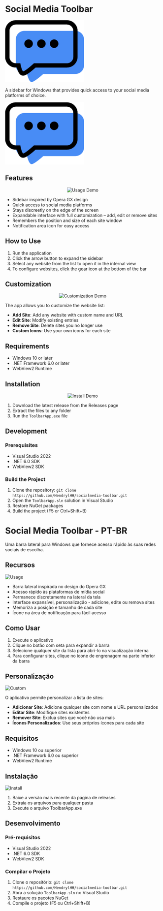 # Social Media Toolbar

![Logo do Social Media Toolbar](icons/logo.png)

A sidebar for Windows that provides quick access to your social media platforms of choice.

![Social Media Toolbar Logo](icons/logo.png)

## Features

<p align="center">
  <img src="https://media4.giphy.com/media/v1.Y2lkPTc5MGI3NjExcXptdThtYXl3ZTI5dGR1aTVwcXQzM2s4MHNraTdtMHVzbzRsc3FzYSZlcD12MV9pbnRlcm5hbF9naWZfYnlfaWQmY3Q9Zw/o8Fdf1OoxsTusEZlgr/giphy.gif" alt="Usage Demo">
</p>

- Sidebar inspired by Opera GX design
- Quick access to social media platforms
- Stays discreetly on the edge of the screen
- Expandable interface with full customization – add, edit or remove sites
- Remembers the position and size of each site window
- Notification area icon for easy access

## How to Use

1. Run the application
2. Click the arrow button to expand the sidebar
3. Select any website from the list to open it in the internal view
4. To configure websites, click the gear icon at the bottom of the bar

## Customization

<p align="center">
  <img src="https://media2.giphy.com/media/v1.Y2lkPTc5MGI3NjExOWx4djBhZnRzOGIxOXR5YWlib2JoZjM2ZjV1dXZjNjgxcXBrdDhydSZlcD12MV9pbnRlcm5hbF9naWZfYnlfaWQmY3Q9Zw/mysWRzCvbSnPbyVU3t/giphy.gif" alt="Customization Demo">
</p>

The app allows you to customize the website list:

- **Add Site**: Add any website with custom name and URL
- **Edit Site**: Modify existing entries
- **Remove Site**: Delete sites you no longer use
- **Custom Icons**: Use your own icons for each site

## Requirements

- Windows 10 or later
- .NET Framework 6.0 or later
- WebView2 Runtime

## Installation

<p align="center">
  <img src="https://media3.giphy.com/media/v1.Y2lkPTc5MGI3NjExY2g3M3M5MTFsbXdmbWt0ZXdicTJsdmQ3cHRzMTRmcGNpNGFpbHNseSZlcD12MV9pbnRlcm5hbF9naWZfYnlfaWQmY3Q9Zw/syIVwLm03c6BoNtOQq/giphy.gif" alt="Install Demo">
</p>

1. Download the latest release from the Releases page
2. Extract the files to any folder
3. Run the `ToolbarApp.exe` file

## Development

### Prerequisites

- Visual Studio 2022
- .NET 6.0 SDK
- WebView2 SDK

### Build the Project

1. Clone the repository: `git clone https://github.com/HendrylHH/socialmedia-toolbar.git`
2. Open the `ToolbarApp.sln` solution in Visual Studio
3. Restore NuGet packages
4. Build the project (F5 or Ctrl+Shift+B)


# Social Media Toolbar - PT-BR

Uma barra lateral para Windows que fornece acesso rápido às suas redes sociais de escolha.

## Recursos

![Usage](https://media4.giphy.com/media/v1.Y2lkPTc5MGI3NjExcXptdThtYXl3ZTI5dGR1aTVwcXQzM2s4MHNraTdtMHVzbzRsc3FzYSZlcD12MV9pbnRlcm5hbF9naWZfYnlfaWQmY3Q9Zw/o8Fdf1OoxsTusEZlgr/giphy.gif)

- Barra lateral inspirada no design do Opera GX
- Acesso rápido às plataformas de mídia social
- Permanece discretamente na lateral da tela
- Interface expansível, personalização - adicione, edite ou remova sites
- Memoriza a posição e tamanho de cada site
- Ícone na área de notificação para fácil acesso

## Como Usar

1. Execute o aplicativo
2. Clique no botão com seta para expandir a barra
3. Selecione qualquer site da lista para abri-lo na visualização interna
4. Para configurar sites, clique no ícone de engrenagem na parte inferior da barra

## Personalização

![Custom](https://media2.giphy.com/media/v1.Y2lkPTc5MGI3NjExOWx4djBhZnRzOGIxOXR5YWlib2JoZjM2ZjV1dXZjNjgxcXBrdDhydSZlcD12MV9pbnRlcm5hbF9naWZfYnlfaWQmY3Q9Zw/mysWRzCvbSnPbyVU3t/giphy.gif)

O aplicativo permite personalizar a lista de sites:

- **Adicionar Site**: Adicione qualquer site com nome e URL personalizados
- **Editar Site**: Modifique sites existentes
- **Remover Site**: Exclua sites que você não usa mais
- **Ícones Personalizados**: Use seus próprios ícones para cada site

## Requisitos

- Windows 10 ou superior
- .NET Framework 6.0 ou superior
- WebView2 Runtime

## Instalação

![Install](https://media3.giphy.com/media/v1.Y2lkPTc5MGI3NjExY2g3M3M5MTFsbXdmbWt0ZXdicTJsdmQ3cHRzMTRmcGNpNGFpbHNseSZlcD12MV9pbnRlcm5hbF9naWZfYnlfaWQmY3Q9Zw/syIVwLm03c6BoNtOQq/giphy.gif)

1. Baixe a versão mais recente da página de releases
2. Extraia os arquivos para qualquer pasta
3. Execute o arquivo ToolbarApp.exe

## Desenvolvimento

### Pré-requisitos

- Visual Studio 2022
- .NET 6.0 SDK
- WebView2 SDK

### Compilar o Projeto

1. Clone o repositório: `git clone https://github.com/HendrylHH/socialmedia-toolbar.git`
2. Abra a solução `ToolbarApp.sln` no Visual Studio
3. Restaure os pacotes NuGet
4. Compile o projeto (F5 ou Ctrl+Shift+B)

